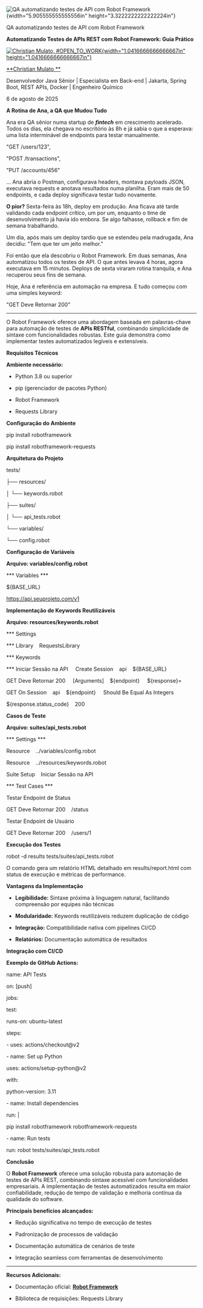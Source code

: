 ![QA automatizando testes de API com Robot Framework](c:\dev\personal_articles\md\media/media/image1.png){width="5.905555555555556in" height="3.3222222222222224in"}

QA automatizando testes de API com Robot Framework

**Automatizando Testes de APIs REST com Robot Framework: Guia Prático**

[![Christian Mulato, #OPEN_TO_WORK](c:\dev\personal_articles\md\media/media/image2.jpeg){width="1.0416666666666667in" height="1.0416666666666667in"}](https://www.linkedin.com/in/chmulato/)

[**Christian Mulato **](https://www.linkedin.com/in/chmulato/)

Desenvolvedor Java Sênior \| Especialista em Back-end \| Jakarta, Spring Boot, REST APIs, Docker \| Engenheiro Químico

6 de agosto de 2025

**A Rotina de Ana, a QA que Mudou Tudo**

Ana era QA sênior numa startup de ***fintech*** em crescimento acelerado. Todos os dias, ela chegava no escritório às 8h e já sabia o que a esperava: uma lista interminável de endpoints para testar manualmente.

"GET /users/123",

"POST /transactions",

"PUT /accounts/456"

... Ana abria o Postman, configurava headers, montava payloads JSON, executava requests e anotava resultados numa planilha. Eram mais de 50 endpoints, e cada deploy significava testar tudo novamente.

**O pior?** Sexta-feira às 18h, deploy em produção. Ana ficava até tarde validando cada endpoint crítico, um por um, enquanto o time de desenvolvimento já havia ido embora. Se algo falhasse, rollback e fim de semana trabalhando.

Um dia, após mais um deploy tardio que se estendeu pela madrugada, Ana decidiu: "Tem que ter um jeito melhor."

Foi então que ela descobriu o Robot Framework. Em duas semanas, Ana automatizou todos os testes de API. O que antes levava 4 horas, agora executava em 15 minutos. Deploys de sexta viraram rotina tranquila, e Ana recuperou seus fins de semana.

Hoje, Ana é referência em automação na empresa. E tudo começou com uma simples keyword:

"GET Deve Retornar 200"

------------------------------------------------------------------------

O Robot Framework oferece uma abordagem baseada em palavras-chave para automação de testes de **APIs RESTful**, combinando simplicidade de sintaxe com funcionalidades robustas. Este guia demonstra como implementar testes automatizados legíveis e extensíveis.

**Requisitos Técnicos**

**Ambiente necessário:**

- Python 3.8 ou superior

- pip (gerenciador de pacotes Python)

- Robot Framework

- Requests Library

**Configuração do Ambiente**

pip install robotframework

pip install robotframework-requests

**Arquitetura do Projeto**

tests/

├── resources/

│ └── keywords.robot

├── suites/

│ └── api_tests.robot

└── variables/

└── config.robot

**Configuração de Variáveis**

**Arquivo: variables/config.robot**

\*\*\* Variables \*\*\*

\${BASE_URL}

https://api.seuprojeto.com/v1

**Implementação de Keywords Reutilizáveis**

**Arquivo: resources/keywords.robot**

\*\*\* Settings

\*\*\* Library    RequestsLibrary

\*\*\* Keywords

\*\*\* Iniciar Sessão na API     Create Session    api    \${BASE_URL}

GET Deve Retornar 200     \[Arguments\]    \${endpoint}     \${response}=   

GET On Session    api    \${endpoint}     Should Be Equal As Integers   

\${response.status_code}    200

**Casos de Teste**

**Arquivo: suites/api_tests.robot**

\*\*\* Settings \*\*\*

Resource    ../variables/config.robot

Resource    ../resources/keywords.robot

Suite Setup    Iniciar Sessão na API

\*\*\* Test Cases \*\*\*

Testar Endpoint de Status

GET Deve Retornar 200    /status

Testar Endpoint de Usuário

GET Deve Retornar 200    /users/1

**Execução dos Testes**

robot -d results tests/suites/api_tests.robot

O comando gera um relatório HTML detalhado em results/report.html com status de execução e métricas de performance.

**Vantagens da Implementação**

- **Legibilidade:** Sintaxe próxima à linguagem natural, facilitando compreensão por equipes não técnicas

- **Modularidade:** Keywords reutilizáveis reduzem duplicação de código

- **Integração:** Compatibilidade nativa com pipelines CI/CD

- **Relatórios:** Documentação automática de resultados

**Integração com CI/CD**

**Exemplo de GitHub Actions:**

name: API Tests

on: \[push\]

jobs:

test:

runs-on: ubuntu-latest

steps:

\- uses: actions/checkout@v2

\- name: Set up Python

uses: actions/setup-python@v2

with:

python-version: 3.11

\- name: Install dependencies

run: \|

pip install robotframework robotframework-requests

\- name: Run tests

run: robot tests/suites/api_tests.robot

**Conclusão**

O **Robot Framework** oferece uma solução robusta para automação de testes de APIs REST, combinando sintaxe acessível com funcionalidades empresariais. A implementação de testes automatizados resulta em maior confiabilidade, redução de tempo de validação e melhoria contínua da qualidade do software.

**Principais benefícios alcançados:**

- Redução significativa no tempo de execução de testes

- Padronização de processos de validação

- Documentação automática de cenários de teste

- Integração seamless com ferramentas de desenvolvimento

------------------------------------------------------------------------

**Recursos Adicionais:**

- Documentação oficial: [**Robot Framework**](https://robotframework.org/)

- Biblioteca de requisições: Requests Library
